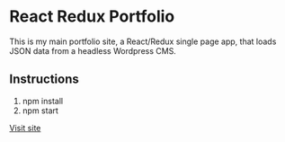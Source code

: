 # React Redux Portfolio

This is my main portfolio site, a React/Redux single page app, that loads JSON data from a headless Wordpress CMS.

## Instructions

1. npm install
2. npm start

[Visit site](http://kodemonki.com)
